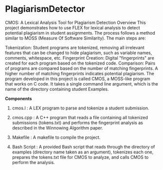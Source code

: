 # PlagiarismDetector
CMOS: A Lexical Analysis Tool for Plagiarism Detection
Overview
This project demonstrates how to use FLEX for lexical analysis to detect potential plagiarism in student assignments. The process follows a method similar to MOSS (Measure Of Software Similarity). The main steps are:

Tokenization: Student programs are tokenized, removing all irrelevant features that can be changed to hide plagiarism, such as variable names, comments, whitespace, etc.
Fingerprint Creation: Digital "fingerprints" are created for each program based on the tokenized code.
Comparison: Pairs of programs are compared based on the number of matching fingerprints. A higher number of matching fingerprints indicates potential plagiarism.
The program developed in this project is called CMOS, a MOSS-like program that works on C code. It takes a single command line argument, which is the name of the directory containing student Examples.

**Components**
1. cmos.l : A LEX program to parse and tokenize a student submission.

2. cmos.cpp : A C++ program that reads a file containing all tokenized submissions (tokens.txt) and performs the fingerprint analysis as described in the Winnowing Algorithm paper.

3. Makefile : A makefile to compile the project.

4. Bash Script : A provided Bash script that reads through the directory of examples (directory name taken as an argument), tokenizes each one, prepares the tokens.txt file for CMOS to analyze, and calls CMOS to perform the analysis.
